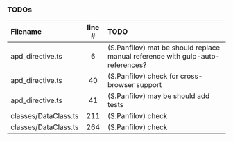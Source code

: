 ### TODOs
| Filename | line # | TODO
|:------|:------:|:------
| apd_directive.ts | 6 | (S.Panfilov) mat be should replace manual reference with gulp-auto-references?
| apd_directive.ts | 40 | (S.Panfilov) check for cross-browser support
| apd_directive.ts | 41 | (S.Panfilov) may be should add tests
| classes/DataClass.ts | 211 | (S.Panfilov)  check
| classes/DataClass.ts | 264 | (S.Panfilov)  check